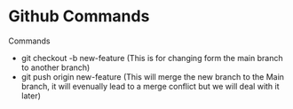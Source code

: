 # Github Commands

Commands
* git checkout -b new-feature (This is for changing form the main branch to another branch)
* git push origin new-feature (This will merge the new branch to the Main branch, it will evenually lead to a merge conflict but we will deal with it later)